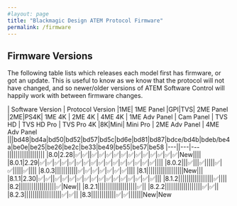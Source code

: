 ```yaml
---
#layout: page
title: "Blackmagic Design ATEM Protocol Firmware"
permalink: /firmware
---
```

## Firmware Versions

The following table lists which releases each model first has firmware, or got an update. This is useful to know as we know that the protocol will not have changed, and so newer/older versions of ATEM Software Control will happily work with between firmware changes.

| Software Version | Protocol Version |1ME| 1ME Panel |GPI|TVS| 2ME Panel |2ME|PS4K| 1ME 4K | 2ME 4K | 4ME 4K | 1ME Adv Panel | Cam Panel | TVS HD | TVS HD Pro | TVS Pro 4K |8K|Mini| Mini Pro | 2ME Adv Panel | 4ME Adv Panel 
|||bd48|bd4a|bd50|bd52|bd57|bd5c|bd6e|bd81|bd87|bdce/bd4b|bdeb/be4a|be0e|be25|be26|be2c|be33|be49|be55|be57|be58
|---||---|---||||||||||||||||||
|8.0|2.28|✅|✅||✅|✅|✅|✅|✅|✅|✅|✅|✅|✅|✅|✅|New||||
|8.0.1|2.29|✅|✅|✅|✅|✅|✅|✅|✅|✅|✅|✅|✅|✅|✅|✅|✅||||
|8.0.2|||✅|||✅|||||✅|✅|||||✅||||
|8.0.3|||||||||||✅|✅|✅|✅|✅|✅|✅||||
|8.1||||||||||||||||||New|||
|8.1.1|2.30|✅|✅||✅|✅|✅|✅|✅|✅|✅|✅|✅|✅|✅|✅|✅|✅|||
|8.1.2|||||||||||||||||✅||||
|8.2||||||||||||||||||✅|New||
|8.2.1|||||||||||||||||||✅||
|8.2.2||||||||||||||||||✅|✅||
|8.2.3||||||||||||||||||✅|✅||
|8.3||||||||||||✅|✅|||||||New|New


